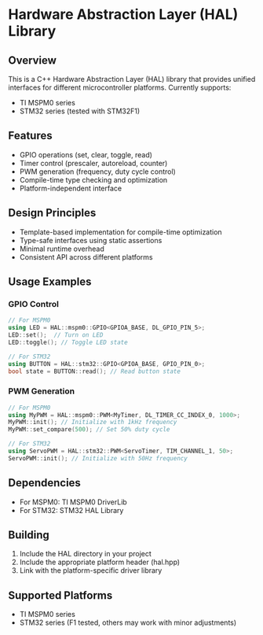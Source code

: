 # Hardware Abstraction Layer (HAL) Library

## Overview
This is a C++ Hardware Abstraction Layer (HAL) library that provides unified interfaces for different microcontroller platforms. Currently supports:
- TI MSPM0 series
- STM32 series (tested with STM32F1)

## Features
- GPIO operations (set, clear, toggle, read)
- Timer control (prescaler, autoreload, counter)
- PWM generation (frequency, duty cycle control)
- Compile-time type checking and optimization
- Platform-independent interface

## Design Principles
- Template-based implementation for compile-time optimization
- Type-safe interfaces using static assertions
- Minimal runtime overhead
- Consistent API across different platforms

## Usage Examples

### GPIO Control
```cpp
// For MSPM0
using LED = HAL::mspm0::GPIO<GPIOA_BASE, DL_GPIO_PIN_5>;
LED::set();  // Turn on LED
LED::toggle(); // Toggle LED state

// For STM32
using BUTTON = HAL::stm32::GPIO<GPIOA_BASE, GPIO_PIN_0>;
bool state = BUTTON::read(); // Read button state
```

### PWM Generation
```cpp
// For MSPM0
using MyPWM = HAL::mspm0::PWM<MyTimer, DL_TIMER_CC_INDEX_0, 1000>;
MyPWM::init(); // Initialize with 1kHz frequency
MyPWM::set_compare(500); // Set 50% duty cycle

// For STM32
using ServoPWM = HAL::stm32::PWM<ServoTimer, TIM_CHANNEL_1, 50>;
ServoPWM::init(); // Initialize with 50Hz frequency
```

## Dependencies
- For MSPM0: TI MSPM0 DriverLib
- For STM32: STM32 HAL Library

## Building
1. Include the HAL directory in your project
2. Include the appropriate platform header (hal.hpp)
3. Link with the platform-specific driver library

## Supported Platforms
- TI MSPM0 series
- STM32 series (F1 tested, others may work with minor adjustments)
